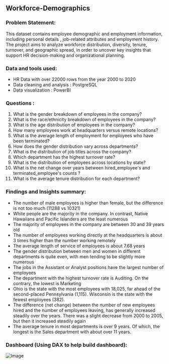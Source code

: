 ## Workforce-Demographics
### Problem Statement: 
This dataset contains employee demographic and employment information, including personal details , job-related attributes and employment history. The project aims to analyze workforce distribution, diversity, tenure, turnover, and geographic spread, in order to uncover key insights that support HR decision-making and organizational planning. 

### Data and tools used: 
- HR Data with over 22000 rows from the year 2000 to 2020
- Data cleaning and analysis : PostgreSQL
- Data visualization : PowerBI
### Questions : 
1. What is the gender breakdown of employees in the company?
2. What is the race/ethnicity breakdown of employees in the company?
3. What is the age distribution of employees in the company?
4. How many employees work at headquarters versus remote locations?
5. What is the average length of employment for employees who have been terminated?
6. How does the gender distribution vary across departments?
7. What is the distribution of job titles across the company?
8. Which department has the highest turnover rate?
9. What is the distribution of employees across locations by state?
10. What is the net change over years between hired_employee's and terminated_employee's counts ?
11. What is the average tenure distribution for each department?
### Findings and Insights summary: 
- The number of male employees is higher than female, but the difference is not too much (11288 vs 10321)
- White people are the majority in the company. In contrast, Native Hawaiians and Pacific Islanders are the least numerous
- The majority of employees in the company are between 30 and 39 years old
- The number of employees working directly at the headquarters is about 3 times higher than the number working remotely
- The average length of service of employees is about 7.68 years
- The gender distribution between men and women in different departments is quite even, with men tending to be slightly more numerous
- The jobs in the Assistant or Analyst positions have the largest number of employees
- The department with the highest turnover rate is Auditing. On the contrary, the lowest is Marketing
- Ohio is the state with the most employees with 18,025, far ahead of the second-placed Pennsylvania (1,115). Wisconsin is the state with the fewest employees (382).
- The difference (net change) between the number of new employees hired and the number of employees leaving, has generally increased steadily over the years. There was a slight decrease from 2000 to 2005, but then it increased steadily again
- The average tenure in most departments is over 9 years. Of which, the longest is the Sales department with about over 11 years.
### Dashboard (Using DAX to help build dashboard): 
![Image](https://github.com/user-attachments/assets/66376dd3-2d98-4fca-86d6-99958444dd4d)

